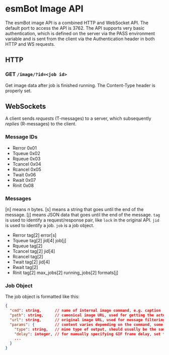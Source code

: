 # esmBot Image API
The esmBot image API is a combined HTTP and WebSocket API. The default port to access the API is 3762. The API supports very basic authentication, which is defined on the server via the PASS environment variable and is sent from the client via the Authentication header in both HTTP and WS requests.

## HTTP

### GET `/image/?id=<job id>`
Get image data after job is finished running. The Content-Type header is properly set.

## WebSockets
A client sends *requests* (T-messages) to a server, which subsequently *replies* (R-messages) to the client.
### Message IDs
- Rerror 0x01
- Tqueue 0x02
- Rqueue 0x03
- Tcancel 0x04
- Rcancel 0x05
- Twait 0x06
- Rwait 0x07
- Rinit 0x08

### Messages
[n] means n bytes.
[s] means a string that goes until the end of the message.
[j] means JSON data that goes until the end of the message.
`tag` is used to identify a request/response pair, like `lock` in the original API. `jid` is used to identify a job. `job` is a job object.
- Rerror tag[2] error[s]
- Tqueue tag[2] jid[4] job[j]
- Rqueue tag[2]
- Tcancel tag[2] jid[4]
- Rcancel tag[2]
- Twait tag[2] jid[4]
- Rwait tag[2]
- Rinit tag[2] max_jobs[2] running_jobs[2] formats[j]

### Job Object
The job object is formatted like this:
```json
{
  "cmd": string,      // name of internal image command, e.g. caption
  "path": string,     // canonical image URL, used for getting the actual image
  "url": string,      // original image URL, used for message filtering
  "params": {         // content varies depending on the command, some common parameters are listed here
    "type": string,   // mime type of output, should usually be the same as input
    "delay": integer, // for manually specifying GIF frame delay, set to 0 to use the default delay
    ...
  }
}
```

